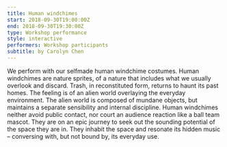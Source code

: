 ```yaml
---
title: Human windchimes
start: 2018-09-30T19:00:00Z
end: 2018-09-30T19:30:00Z
type: Workshop performance
style: interactive
performers: Workshop participants
subtitle: by Carolyn Chen
---
```

We perform with our selfmade human windchime costumes. Human windchimes are nature sprites, of a nature that includes what we usually overlook and discard. Trash, in reconstituted form, returns to haunt its past homes. The feeling is of an alien world overlaying the everyday environment. The alien world is composed of mundane objects, but maintains a separate sensibility and internal discipline. Human windchimes neither avoid public contact, nor court an audience reaction like a ball team mascot. They are on an epic journey to seek out the sounding potential of the space they are in. They inhabit the space and resonate its hidden music – conversing with, but not bound by, its everyday use.
